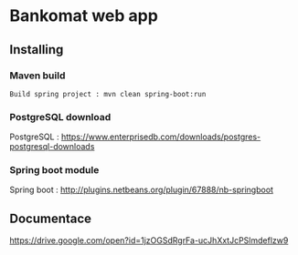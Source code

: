 # Bankomat web app
## Installing
### Maven build
```Build spring project : mvn clean spring-boot:run```
### PostgreSQL download
PostgreSQL : https://www.enterprisedb.com/downloads/postgres-postgresql-downloads
### Spring boot module
Spring boot : http://plugins.netbeans.org/plugin/67888/nb-springboot
## Documentace
https://drive.google.com/open?id=1jzOGSdRgrFa-ucJhXxtJcPSlmdeflzw9
